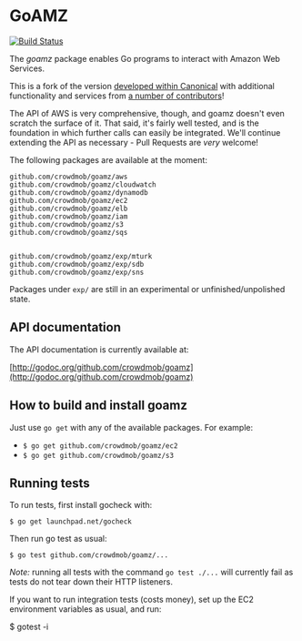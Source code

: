 # GoAMZ

[![Build Status](https://travis-ci.org/crowdmob/goamz.png?branch=master)](https://travis-ci.org/crowdmob/goamz)

The _goamz_ package enables Go programs to interact with Amazon Web Services.

This is a fork of the version [developed within Canonical](https://wiki.ubuntu.com/goamz) with additional functionality and services from [a number of contributors](https://github.com/crowdmob/goamz/contributors)!

The API of AWS is very comprehensive, though, and goamz doesn't even scratch the surface of it. That said, it's fairly well tested, and is the foundation in which further calls can easily be integrated. We'll continue extending the API as necessary - Pull Requests are _very_ welcome!

The following packages are available at the moment:

```
github.com/crowdmob/goamz/aws
github.com/crowdmob/goamz/cloudwatch
github.com/crowdmob/goamz/dynamodb
github.com/crowdmob/goamz/ec2
github.com/crowdmob/goamz/elb
github.com/crowdmob/goamz/iam
github.com/crowdmob/goamz/s3
github.com/crowdmob/goamz/sqs


github.com/crowdmob/goamz/exp/mturk
github.com/crowdmob/goamz/exp/sdb
github.com/crowdmob/goamz/exp/sns
```

Packages under `exp/` are still in an experimental or unfinished/unpolished state.

## API documentation

The API documentation is currently available at:

[http://godoc.org/github.com/crowdmob/goamz](http://godoc.org/github.com/crowdmob/goamz)

## How to build and install goamz

Just use `go get` with any of the available packages. For example:

* `$ go get github.com/crowdmob/goamz/ec2`
* `$ go get github.com/crowdmob/goamz/s3`

## Running tests

To run tests, first install gocheck with:

`$ go get launchpad.net/gocheck`

Then run go test as usual:

`$ go test github.com/crowdmob/goamz/...`

_Note:_ running all tests with the command `go test ./...` will currently fail as tests do not tear down their HTTP listeners.

If you want to run integration tests (costs money), set up the EC2 environment variables as usual, and run:

$ gotest -i